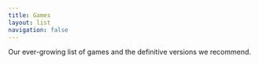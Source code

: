 ```yaml
---
title: Games
layout: list
navigation: false
---
```


Our ever-growing list of games and the definitive versions we recommend.
